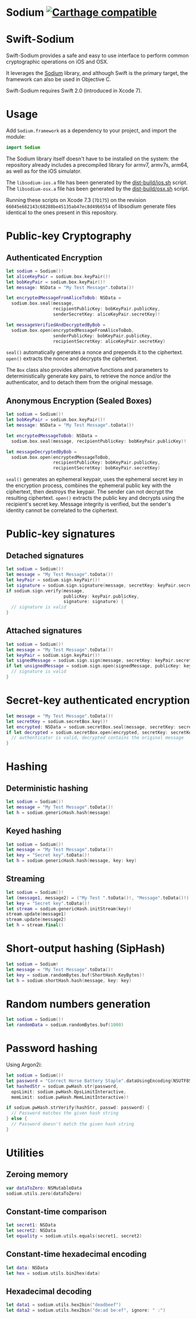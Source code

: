 # Sodium [![Carthage compatible](https://img.shields.io/badge/Carthage-compatible-4BC51D.svg?style=flat)](https://github.com/Carthage/Carthage)

Swift-Sodium
=============

Swift-Sodium provides a safe and easy to use interface to perform
common cryptographic operations on iOS and OSX.

It leverages the [Sodium](https://download.libsodium.org/doc/) library,
and although Swift is the primary target, the framework can also be used in
Objective C.

Swift-Sodium requires Swift 2.0 (introduced in Xcode 7).

Usage
=====

Add `Sodium.framework` as a dependency to your project, and import the module:
```swift
import Sodium
```

The Sodium library itself doesn't have to be installed on the system: the
repository already includes a precompiled library for armv7, armv7s,
arm64, as well as for the iOS simulator.

The `libsodium-ios.a` file has been generated by the
[dist-build/ios.sh](https://github.com/jedisct1/libsodium/blob/master/dist-build/ios.sh)
script.
The `libsodium-osx.a` file has been generated by the
[dist-build/osx.sh](https://github.com/jedisct1/libsodium/blob/master/dist-build/osx.sh)
script.

Running these scripts on Xcode 7.3 (`7D175`) on the revision
`66045e682143c68288be45135ab47ec8d49b6554` of libsodium generate files
identical to the ones present in this repository.

Public-key Cryptography
=======================

Authenticated Encryption
------------------------

```swift
let sodium = Sodium()!
let aliceKeyPair = sodium.box.keyPair()!
let bobKeyPair = sodium.box.keyPair()!
let message: NSData = "My Test Message".toData()!

let encryptedMessageFromAliceToBob: NSData =
  sodium.box.seal(message,
                  recipientPublicKey: bobKeyPair.publicKey,
                  senderSecretKey: aliceKeyPair.secretKey)!

let messageVerifiedAndDecryptedByBob =
  sodium.box.open(encryptedMessageFromAliceToBob,
                  senderPublicKey: bobKeyPair.publicKey,
                  recipientSecretKey: aliceKeyPair.secretKey)
```

`seal()` automatically generates a nonce and prepends it to the
ciphertext. `open()` extracts the nonce and decrypts the ciphertext.

The `Box` class also provides alternative functions and parameters to
deterministically generate key pairs, to retrieve the nonce and/or the
authenticator, and to detach them from the original message.

Anonymous Encryption (Sealed Boxes)
-----------------------------------

```swift
let sodium = Sodium()!
let bobKeyPair = sodium.box.keyPair()!
let message: NSData = "My Test Message".toData()!

let encryptedMessageToBob: NSData =
  sodium.box.seal(message, recipientPublicKey: bobKeyPair.publicKey)!

let messageDecryptedByBob =
  sodium.box.open(encryptedMessageToBob,
                  recipientPublicKey: bobKeyPair.publicKey,
                  recipientSecretKey: bobKeyPair.secretKey)
```

`seal()` generates an ephemeral keypair, uses the ephemeral secret
key in the encryption process, combines the ephemeral public key with
the ciphertext, then destroys the keypair. The sender can not decrypt
the resulting ciphertext. `open()` extracts the public key and decrypts
using the recipient's secret key. Message integrity is verified, but
the sender's identity cannot be correlated to the ciphertext.

Public-key signatures
=====================

Detached signatures
-------------------

```swift
let sodium = Sodium()!
let message = "My Test Message".toData()!
let keyPair = sodium.sign.keyPair()!
let signature = sodium.sign.signature(message, secretKey: keyPair.secretKey)!
if sodium.sign.verify(message,
                      publicKey: keyPair.publicKey,
                      signature: signature) {
  // signature is valid
}
```

Attached signatures
-------------------

```swift
let sodium = Sodium()!
let message = "My Test Message".toData()!
let keyPair = sodium.sign.keyPair()!
let signedMessage = sodium.sign.sign(message, secretKey: keyPair.secretKey)!
if let unsignedMessage = sodium.sign.open(signedMessage, publicKey: keyPair.publicKey) {
  // signature is valid
}
```

Secret-key authenticated encryption
===================================

```swift
let message = "My Test Message".toData()!
let secretKey = sodium.secretBox.key()!
let encrypted: NSData = sodium.secretBox.seal(message, secretKey: secretKey)!
if let decrypted = sodium.secretBox.open(encrypted, secretKey: secretKey) {
  // authenticator is valid, decrypted contains the original message
}
```

Hashing
=======

Deterministic hashing
---------------------

```swift
let sodium = Sodium()!
let message = "My Test Message".toData()!
let h = sodium.genericHash.hash(message)
```

Keyed hashing
-------------

```swift
let sodium = Sodium()!
let message = "My Test Message".toData()!
let key = "Secret key".toData()!
let h = sodium.genericHash.hash(message, key: key)
```

Streaming
---------

```swift
let sodium = Sodium()!
let (message1, message2) = ("My Test ".toData()!, "Message".toData()!)
let key = "Secret key".toData()!
let stream = sodium.genericHash.initStream(key)!
stream.update(message1)
stream.update(message2)
let h = stream.final()
```

Short-output hashing (SipHash)
==============================

```swift
let sodium = Sodium!
let message = "My Test Message".toData()!
let key = sodium.randomBytes.buf(ShortHash.KeyBytes)!
let h = sodium.shortHash.hash(message, key: key)
```

Random numbers generation
=========================

```swift
let sodium = Sodium()!
let randomData = sodium.randomBytes.buf(1000)
```

Password hashing
================

Using Argon2i:

```swift
let sodium = Sodium()!
let password = "Correct Horse Battery Staple".dataUsingEncoding(NSUTF8StringEncoding)!
let hashedStr = sodium.pwHash.str(password,
  opsLimit: sodium.pwHash.OpsLimitInteractive,
  memLimit: sodium.pwHash.MemLimitInteractive)!

if sodium.pwHash.strVerify(hashStr, passwd: password) {
  // Password matches the given hash string
} else {
  // Password doesn't match the given hash string
}
```

Utilities
=========

Zeroing memory
--------------

```swift
var dataToZero: NSMutableData
sodium.utils.zero(dataToZero)
```

Constant-time comparison
------------------------

```swift
let secret1: NSData
let secret2: NSData
let equality = sodium.utils.equals(secret1, secret2)
```

Constant-time hexadecimal encoding
----------------------------------

```swift
let data: NSData
let hex = sodium.utils.bin2hex(data)
```

Hexadecimal decoding
--------------------

```swift
let data1 = sodium.utils.hex2bin("deadbeef")
let data2 = sodium.utils.hex2bin("de:ad be:ef", ignore: " :")
```
